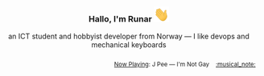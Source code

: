 <h3 align="center">Hallo, I'm Runar <img src="./assets/wave.gif" width="30px" height="30px"></h3>

<div align="center">an ICT student and hobbyist developer from Norway — I like devops and mechanical keyboards</div>

<br/>
<div align="right"><sub>
  <a href="https://www.last.fm/user/runarsf">Now Playing</a>: J Pee &mdash; I&#39;m Not Gay &nbsp;&nbsp; <a href="https:&#x2F;&#x2F;www.last.fm&#x2F;music&#x2F;J+Pee&#x2F;_&#x2F;I%27m+Not+Gay">:musical_note:</a>
</sub></div>

